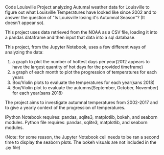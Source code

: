 Code Louisville Project analyzing Autumal weather data for Louisville to figure out what Louisville Temperatures have looked like since 2002 and to answer the question of
"Is Louisville losing it's Autumnal Season"? (It doesn't appear so).

This project uses data retrieved from the NOAA as a CSV file, loading it into a pandas dataframe and then input that data into a sql database.

This project, from the Jupyter Notebook, uses a few different ways of analyzing the data: 
1. a graph to plot the number of hottest days per year(2012 appears to have the largest quantity of hot days for the provided timeframe)
2. a graph of each month to plot the progression of temperatures for each years
3. Box/Violin plots to evaluate the temperatures for each year(sans 2018)
4. Box/Violin plot to evaluate the autumns(September, October, November) for each year(sans 2018)

The project aims to investigate autumnal temperatures from 2002-2017 and to give a yearly context of the progression of temperatures.

IPython Notebook requires: pandas, sqlite3, matplotlib, bokeh, and seaborn modules.
Python file requires: pandas, sqlite3, matplotlib, and seaborn modules.

(Note: for some reason, the Jupyter Notebook cell needs to be ran a second time to display the seaborn plots.
    The bokeh visuals are not included in the .py file)